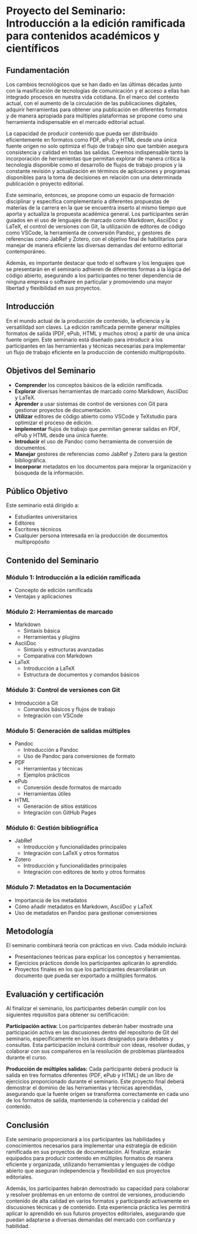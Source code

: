 # Proyecto del Seminario: Introducción a la edición ramificada para contenidos académicos y científicos

## Fundamentación

Los cambios tecnológicos que se han dado en las últimas décadas junto con la masificación de tecnologías de comunicación y el acceso a ellas han integrado procesos en nuestra vida cotidiana. En el marco del contexto actual, con el aumento de la circulación de las publicaciones digitales, adquirir herramientas para obtener una publicación en diferentes formatos y de manera apropiada para múltiples plataformas se propone como una herramienta indispensable en el mercado editorial actual.

La capacidad de producir contenido que pueda ser distribuido eficientemente en formatos como PDF, ePub y HTML desde una única fuente origen no solo optimiza el flujo de trabajo sino que también asegura consistencia y calidad en todas las salidas. Creemos indispensable tanto la incorporación de herramientas que permitan explorar de manera crítica la tecnología disponible como el desarrollo de flujos de trabajo propios y la constante revisión y actualización en términos de aplicaciones y programas disponibles para la toma de decisiones en relación con una determinada publicación o proyecto editorial.

Este seminario, entonces, se propone como un espacio de formación disciplinar y específica complementario a diferentes propuestas de materias de la carrera en la que se encuentra inserto al mismo tiempo que aporta y actualiza la propuesta académica general. Los participantes serán guiados en el uso de lenguajes de marcado como Markdown, AsciiDoc y LaTeX, el control de versiones con Git, la utilización de editores de código como VSCode, la herramienta de conversión Pandoc, y gestores de referencias como JabRef y Zotero, con el objetivo final de habilitarlos para manejar de manera eficiente las diversas demandas del entorno editorial contemporáneo.

Además, es importante destacar que todo el software y los lenguajes que se presentarán en el seminario adhieren de diferentes formas a la lógica del código abierto, asegurando a los participantes no tener dependencia de ninguna empresa o software en particular y promoviendo una mayor libertad y flexibilidad en sus proyectos.

## Introducción

En el mundo actual de la producción de contenido, la eficiencia y la versatilidad son claves. La edición ramificada permite generar múltiples formatos de salida (PDF, ePub, HTML y muchos otros) a partir de una única fuente origen. Este seminario está diseñado para introducir a los participantes en las herramientas y técnicas necesarias para implementar un flujo de trabajo eficiente en la producción de contenido multipropósito.

## Objetivos del Seminario

- **Comprender** los conceptos básicos de la edición ramificada.
- **Explorar** diversas herramientas de marcado como Markdown, AsciiDoc y LaTeX.
- **Aprender** a usar sistemas de control de versiones con Git para gestionar proyectos de documentación.
- **Utilizar** editores de código abierto como VSCode y TeXstudio para optimizar el proceso de edición.
- **Implementar** flujos de trabajo que permitan generar salidas en PDF, ePub y HTML desde una única fuente.
- **Introducir** el uso de Pandoc como herramienta de conversión de documentos.
- **Manejar** gestores de referencias como JabRef y Zotero para la gestión bibliográfica.
- **Incorporar** metadatos en los documentos para mejorar la organización y búsqueda de la información.

## Público Objetivo

Este seminario está dirigido a:

- Estudiantes universitarios
- Editores
- Escritores técnicos
- Cualquier persona interesada en la producción de documentos multipropósito

## Contenido del Seminario

### Módulo 1: Introducción a la edición ramificada

- Concepto de edición ramificada
- Ventajas y aplicaciones

### Módulo 2: Herramientas de marcado

- Markdown
   - Sintaxis básica
   - Herramientas y plugins
- AsciiDoc
   - Sintaxis y estructuras avanzadas
   - Comparativa con Markdown
- LaTeX
   - Introducción a LaTeX
   - Estructura de documentos y comandos básicos

### Módulo 3: Control de versiones con Git

- Introducción a Git
   - Comandos básicos y flujos de trabajo
   - Integración con VSCode

### Módulo 5: Generación de salidas múltiples

- Pandoc
   - Introducción a Pandoc
   - Uso de Pandoc para conversiones de formato
- PDF
   - Herramientas y técnicas
   - Ejemplos prácticos
- ePub
   - Conversión desde formatos de marcado
   - Herramientas útiles
- HTML
   - Generación de sitios estáticos
   - Integración con GitHub Pages

### Módulo 6: Gestión bibliográfica

- JabRef
   - Introducción y funcionalidades principales
   - Integración con LaTeX y otros formatos
- Zotero
   - Introducción y funcionalidades principales
   - Integración con editores de texto y otros formatos

### Módulo 7: Metadatos en la Documentación

- Importancia de los metadatos
- Cómo añadir metadatos en Markdown, AsciiDoc y LaTeX
- Uso de metadatos en Pandoc para gestionar conversiones

## Metodología

El seminario combinará teoría con prácticas en vivo. Cada módulo incluirá:

- Presentaciones teóricas para explicar los conceptos y herramientas.
- Ejercicios prácticos donde los participantes aplicarán lo aprendido.
- Proyectos finales en los que los participantes desarrollarán un documento que pueda ser exportado a múltiples formatos.

## Evaluación y certificación

Al finalizar el seminario, los participantes deberán cumplir con los siguientes requisitos para obtener su certificación:

**Participación activa:** Los participantes deberán haber mostrado una participación activa en las discusiones dentro del repositorio de Git del seminario, específicamente en los _issues_ designados para debates y consultas. Esta participación incluirá contribuir con ideas, resolver dudas, y colaborar con sus compañeros en la resolución de problemas planteados durante el curso.

**Producción de múltiples salidas:** Cada participante deberá producir la salida en tres formatos diferentes (PDF, ePub y HTML) de un libro de ejercicios proporcionado durante el seminario. Este proyecto final deberá demostrar el dominio de las herramientas y técnicas aprendidas, asegurando que la fuente origen se transforma correctamente en cada uno de los formatos de salida, manteniendo la coherencia y calidad del contenido.

## Conclusión

Este seminario proporcionará a los participantes las habilidades y conocimientos necesarios para implementar una estrategia de edición ramificada en sus proyectos de documentación. Al finalizar, estarán equipados para producir contenido en múltiples formatos de manera eficiente y organizada, utilizando herramientas y lenguajes de código abierto que aseguran independencia y flexibilidad en sus proyectos editoriales.

Además, los participantes habrán demostrado su capacidad para colaborar y resolver problemas en un entorno de control de versiones, produciendo contenido de alta calidad en varios formatos y participando activamente en discusiones técnicas y de contenido. Esta experiencia práctica les permitirá aplicar lo aprendido en sus futuros proyectos editoriales, asegurando que puedan adaptarse a diversas demandas del mercado con confianza y habilidad.
